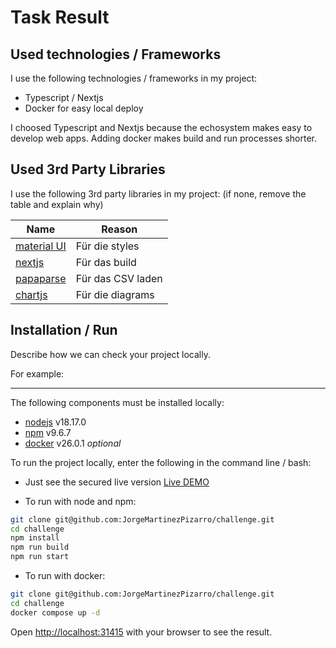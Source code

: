 # Task Result

## Used technologies / Frameworks

I use the following technologies / frameworks in my project:

- Typescript / Nextjs
- Docker for easy local deploy

I choosed Typescript and Nextjs because the echosystem makes easy to develop web apps. Adding docker makes build and run processes shorter.

## Used 3rd Party Libraries

I use the following 3rd party libraries in my project: (if none, remove the table and explain why)

Name | Reason
--- | ---
[material UI](https://mui.com) | Für die styles
[nextjs](https://example.org) | Für das build
[papaparse](https://www.npmjs.com/package/papaparse) | Für das CSV laden
[chartjs](https://www.chartjs.org/) | Für die diagrams

## Installation / Run

Describe how we can check your project locally.

For example:

---

The following components must be installed locally:

- [nodejs](https://nodejs.org/en) v18.17.0 
- [npm](https://npm.org) v9.6.7
- [docker](https://docker.com) v26.0.1 *optional*

To run the project locally, enter the following in the command line / bash:

- Just see the secured live version [Live DEMO](https://dev.ideniox.com)

- To run with node and npm:

```bash
git clone git@github.com:JorgeMartinezPizarro/challenge.git
cd challenge
npm install
npm run build
npm run start
```

- To run with docker:

```bash
git clone git@github.com:JorgeMartinezPizarro/challenge.git
cd challenge
docker compose up -d
```

Open [http://localhost:31415](http://localhost:31415) with your browser to see the result.
